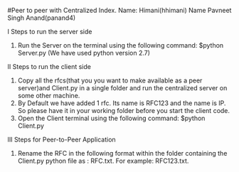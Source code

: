 #Peer to peer with Centralized Index.
Name: Himani(hhimani)
Name Pavneet Singh Anand(panand4)

I Steps to run the server side 


1) Run the Server on the terminal using the following command: 
$python Server.py (We have used python version 2.7) 

II Steps to run the client side 

1) Copy all the rfcs(that you you want to make available as a peer server)and Client.py in a single 
folder and run the centralized server  on some other machine. 
2) By Default we have added 1 rfc. Its name is RFC123 and the name is IP. 
So please have it in your working folder before you start the client code. 
3) Open the Client terminal using the following command: $python Client.py 

III Steps for Peer-to-Peer Application 

1) Rename the RFC in the following format within the folder containing the Client.py python file as : RFC<number>.txt. For example: RFC123.txt. 
